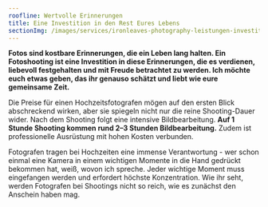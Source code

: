 ```yaml
---
roofline: Wertvolle Erinnerungen
title: Eine Investition in den Rest Eures Lebens
sectionImg: /images/services/ironleaves-photography-leistungen-investition.jpg
---
```


**Fotos sind kostbare Erinnerungen, die ein Leben lang halten. Ein Fotoshooting ist eine Investition in diese Erinnerungen, die es verdienen, liebevoll festgehalten und mit Freude betrachtet zu werden. Ich möchte euch etwas geben, das ihr genauso schätzt und liebt wie eure gemeinsame Zeit.**

Die Preise für einen Hochzeitsfotografen mögen auf den ersten Blick abschreckend wirken, aber sie spiegeln nicht nur die reine Shooting-Dauer wider. Nach dem Shooting folgt eine intensive Bildbearbeitung. **Auf 1 Stunde Shooting kommen rund 2–3 Stunden Bildbearbeitung.** Zudem ist professionelle Ausrüstung mit hohen Kosten verbunden.

Fotografen tragen bei Hochzeiten eine immense Verantwortung - wer schon einmal eine Kamera in einem wichtigen Momente in die Hand gedrückt bekommen hat, weiß, wovon ich spreche. Jeder wichtige Moment muss eingefangen werden und erfordert höchste Konzentration. Wie ihr seht, werden Fotografen bei Shootings nicht so reich, wie es zunächst den Anschein haben mag.
